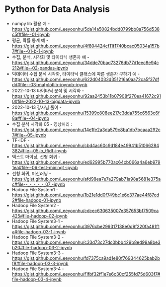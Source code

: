 # Python for Data Analysis

- numpy lib 활용 예 - https://gist.github.com/Leeyoonhu/5da14a50824bdd0799bb8a756d538c5f#file--01-ipynb
- 평균, 확률 통계 예 - https://gist.github.com/Leeyoonhu/4f804424cf11f1740bcac05034a157b7#file--01-b-1-ipynb
- 수집, 분석, 시각화 및 타이타닉 생존자 예 - https://gist.github.com/Leeyoonhu/34dde70bad73276db77d1eec8e94c212#file--02-pandas-ipynb
- 빅데이터 수집 분석 시각화, 타이타닉 클래스에 따른 생존자 구하기 예 - https://gist.github.com/Leeyoonhu/622d04033d351216a0aa72ca5f37dfdd#file--03-matplotlib-ipynob-ipynb
- 2022-10-13 타이타닉 분석 및 시각화 - https://gist.github.com/Leeyoonhu/92aa2453b11b07908f270ea41672c910#file-2022-10-13-bigdata-ipynb
- 2022-10-13 강사님 풀이 - https://gist.github.com/Leeyoonhu/15399c808ee217c3dda755c6563c6f8a#file--04-ipynb
- 수집 분석 시각화 05 - 영상처리 : https://gist.github.com/Leeyoonhu/14e1fe2a3da579c8ba1db7bcaaa292c7#file--05-ipynb
- TF-IDF - https://gist.github.com/Leeyoonhu/cbd4ac60c9d184e49941b51066284382#file--05-b_tfidf-ipynb
- 텍스트 마이닝, 선형 회귀 - https://gist.github.com/Leeyoonhu/ed62995b770ac64cb066a4a6eb9791ea#file--06-test-mining1-ipynb
- 선형 회귀, 머신러닝 - https://gist.github.com/Leeyoonhu/afd98ea7e7a279ab71a98a5681e375ac#file--_-_-_-_-_07_-ipynb
- Hadoop File System1 - https://gist.github.com/Leeyoonhu/1b21e1dd0f749bc1e6c377ae44f87cd2#file-hadoop-01-ipynb
- Hadoop File System2 - https://gist.github.com/Leeyoonhu/cdcec630635007e357653bf7509ca425#file-hadoop-02-ipynb 
- Hadoop File System3-1 - https://gist.github.com/Leeyoonhu/3976cbe299317138e0d9f220fa481f1a#file-hadoop-03-1-ipynb
- Hadoop File System3-2 - https://gist.github.com/Leeyoonhu/c33d73c27dc0bbb429b8ed99a8be3b20#file-hadoop-03-2-ipynb
- Hadoop File System3-3 - https://gist.github.com/Leeyoonhu/fd7375ca9ad1e80f769344625bab2bf8#file-hadoop-03-3-ipynb
- Hadoop File System3-4 - https://gist.github.com/Leeyoonhu/f1fbf32ff1e7e6c30cf255fd75d603f7#file-hadoop-03-4-ipynb
